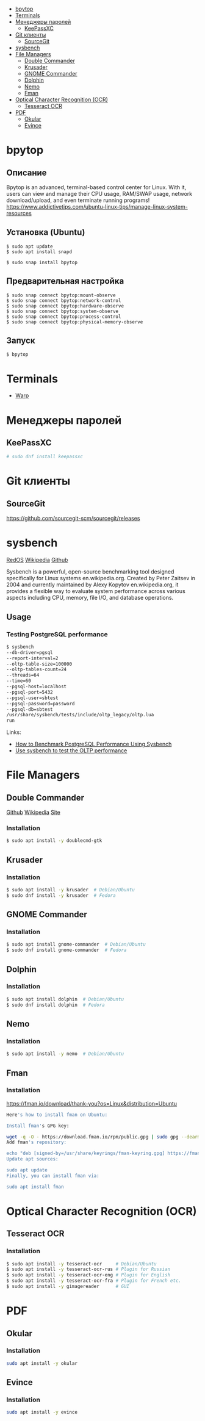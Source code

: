 * [bpytop](#bpytop)
* [Terminals](#terminals)
* [Менеджеры паролей](#менеджеры-паролей)
  * [KeePassXC](#keepassxc) 
* [Git клиенты](#git-клиенты)
  * [SourceGit](#sourcegit)
* [sysbench](#sysbench)
* [File Managers](#file-managers)
  * [Double Commander](#double-commander)
  * [Krusader](#krusader)
  * [GNOME Commander](#gnome-commander)
  * [Dolphin](#dolphin)
  * [Nemo](#nemo)
  * [Fman](#fman)
* [Optical Character Recognition (OCR)](#optical-character-recognition-ocr)
  * [Tesseract OCR](#tesseract-ocr)
* [PDF](#pdf)
  * [Okular](#okular)
  * [Evince](#evince)

# bpytop
## Описание
Bpytop is an advanced, terminal-based control center for Linux. With it, users can view and manage their CPU usage, RAM/SWAP usage, network download/upload, and even terminate running programs! https://www.addictivetips.com/ubuntu-linux-tips/manage-linux-system-resources
## Установка (Ubuntu)
```shell
$ sudo apt update
$ sudo apt install snapd
```
```shell
$ sudo snap install bpytop
```
## Предварительная настройка
```shell
$ sudo snap connect bpytop:mount-observe
$ sudo snap connect bpytop:network-control
$ sudo snap connect bpytop:hardware-observe
$ sudo snap connect bpytop:system-observe
$ sudo snap connect bpytop:process-control
$ sudo snap connect bpytop:physical-memory-observe
```
## Запуск
```shell
$ bpytop
```
# Terminals
* [Warp](https://www.warp.dev/)

# Менеджеры паролей

## KeePassXC
```bash
# sudo dnf install keepassxc
```

# Git клиенты

## SourceGit
https://github.com/sourcegit-scm/sourcegit/releases

# sysbench
[RedOS](https://redos.red-soft.ru/base/redos-7_3/7_3-equipment/7_3-test-soft/7_3-sysbench/) [Wikipedia](https://en.wikipedia.org/wiki/Sysbench) [Github](https://github.com/akopytov/sysbench)

Sysbench is a powerful, open-source benchmarking tool designed specifically for Linux systems en.wikipedia.org. Created by Peter Zaitsev in 2004 and currently maintained by Alexy Kopytov en.wikipedia.org, it provides a flexible way to evaluate system performance across various aspects including CPU, memory, file I/O, and database operations.

## Usage
### Testing PostgreSQL performance
```bash
$ sysbench 
--db-driver=pgsql 
--report-interval=2 
--oltp-table-size=100000 
--oltp-tables-count=24 
--threads=64 
--time=60 
--pgsql-host=localhost 
--pgsql-port=5432 
--pgsql-user=sbtest 
--pgsql-password=password 
--pgsql-db=sbtest 
/usr/share/sysbench/tests/include/oltp_legacy/oltp.lua 
run
```
Links:
- [How to Benchmark PostgreSQL Performance Using Sysbench](https://severalnines.com/blog/how-benchmark-postgresql-performance-using-sysbench/)
- [Use sysbench to test the OLTP performance](https://www.alibabacloud.com/help/en/polardb/polardb-for-postgresql/performance-test-method-oltp)

# File Managers

## Double Commander
[Github](https://github.com/doublecmd/doublecmd) [Wikipedia](https://en.wikipedia.org/wiki/Double_Commander) [Site](https://doublecmd.sourceforge.io)

### Installation
```bash
$ sudo apt install -y doublecmd-gtk
```

## Krusader

### Installation
```bash
$ sudo apt install -y krusader  # Debian/Ubuntu
$ sudo dnf install -y krusader  # Fedora
```

## GNOME Commander

### Installation
```bash
$ sudo apt install gnome-commander  # Debian/Ubuntu
$ sudo dnf install gnome-commander  # Fedora
```

## Dolphin

### Installation
```bash
$ sudo apt install dolphin  # Debian/Ubuntu
$ sudo dnf install dolphin  # Fedora
```

## Nemo

### Installation
```bash
$ sudo apt install -y nemo  # Debian/Ubuntu
```

## Fman

### Installation
https://fman.io/download/thank-you?os=Linux&distribution=Ubuntu
```bash
Here's how to install fman on Ubuntu:

Install fman's GPG key:

wget -q -O - https://download.fman.io/rpm/public.gpg | sudo gpg --dearmor -o /usr/share/keyrings/fman-keyring.gpg
Add fman's repository:

echo "deb [signed-by=/usr/share/keyrings/fman-keyring.gpg] https://fman.io/updates/ubuntu/ stable main" | sudo tee /etc/apt/sources.list.d/fman.list
Update apt sources:

sudo apt update
Finally, you can install fman via:

sudo apt install fman
```

# Optical Character Recognition (OCR)

## Tesseract OCR

### Installation
```bash
$ sudo apt install -y tesseract-ocr     # Debian/Ubuntu
$ sudo apt install -y tesseract-ocr-rus # Plugin for Russian
$ sudo apt install -y tesseract-ocr-eng # Plugin for English
$ sudo apt install -y tesseract-ocr-fra # Plugin for French etc.
$ sudo apt install -y gimagereader      # GUI
```

# PDF

## Okular

### Installation
```bash
sudo apt install -y okular
```

## Evince

### Installation
```bash
sudo apt install -y evince
```
